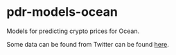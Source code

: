 # pdr-models-ocean
Models for predicting crypto prices for Ocean.

Some data can be found from Twitter can be found [here](https://desights.ai/shared/challenge/9?utm_source=ocean&utm_medium=ocean&utm_campaign=ocean).
